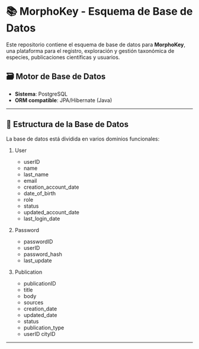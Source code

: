 # 📚 MorphoKey - Esquema de Base de Datos
Este repositorio contiene el esquema de base de datos para **MorphoKey**, una plataforma para el registro, exploración y gestión taxonómica de especies, publicaciones científicas y usuarios.

## 🗃️ Motor de Base de Datos

- **Sistema**: PostgreSQL
- **ORM compatible**: JPA/Hibernate (Java)

---

## 🧬 Estructura de la Base de Datos

La base de datos está dividida en varios dominios funcionales:
1. User
    * userID
    * name
    * last_name
    * email
    * creation_account_date
    * date_of_birth
    * role
    * status
    * updated_account_date
    * last_login_date

2. Password
    * passwordID
    * userID
    * password_hash
    * last_update
    
3. Publication
    * publicationID
    * title
    * body
    * sources
    * creation_date
    * updated_date
    * status
    * publication_type
    * userID
    cityID
---